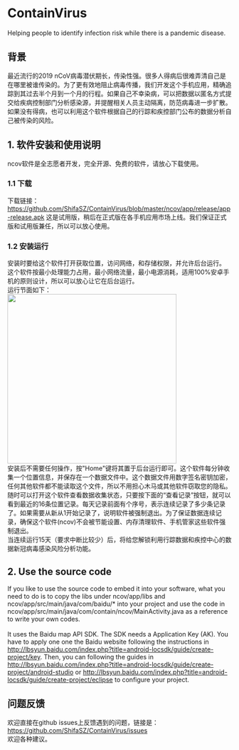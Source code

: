 # ContainVirus
Helping people to identify infection risk while there is a pandemic disease.

## 背景
最近流行的2019 nCoV病毒潜伏期长，传染性强。很多人得病后很难弄清自己是在哪里被谁传染的。为了更有效地阻止病毒传播，我们开发这个手机应用，精确追踪到其过去半个月到一个月的行程。如果自己不幸染病，可以把数据以匿名方式提交给疾病控制部门分析感染源，并提醒相关人员主动隔离，防范病毒进一步扩散。如果没有得病，也可以利用这个软件根据自己的行踪和疾控部门公布的数据分析自己被传染的风险。

## 1. 软件安装和使用说明
ncov软件是全志愿者开发，完全开源、免费的软件，请放心下载使用。
### 1.1 下载
下载链接：https://github.com/ShifaSZ/ContainVirus/blob/master/ncov/app/release/app-release.apk
这是试用版，稍后在正式版在各手机应用市场上线。我们保证正式版和试用版兼任，所以可以放心使用。

### 1.2 安装运行
安装时要给这个软件打开获取位置，访问网络，和存储权限，并允许后台运行。<br/>
这个软件按最小处理能力占用，最小网络流量，最小电源消耗，适用100%安卓手机的原则设计，所以可以放心让它在后台运行。<br/>
运行节面如下：<br/>
<img src="https://user-images.githubusercontent.com/33550059/73868681-e6fc5b80-4816-11ea-8d7e-310ee2471d4e.png" width="380">
<br/>安装后不需要任何操作，按"Home"键将其置于后台运行即可。这个软件每分钟收集一个位置信息，并保存在一个数据文件中。这个数据文件用数字签名密钥加密，任何其他软件都不能读取这个文件，所以不用担心木马或其他软件窃取您的隐私。<br/>
随时可以打开这个软件查看数据收集状态，只要按下面的“查看记录”按钮，就可以看到最近的16条位置记录。每天记录前面有个序号，表示连续记录了多少条记录了。如果需要从新从1开始记录了，说明软件被强制退出。为了保证数据连续记录，确保这个软件(ncov)不会被节能设置、内存清理软件、手机管家这些软件强制退出。<br/>
当连续运行15天（要求中断比较少）后，将给您解锁利用行踪数据和疾控中心的数据新冠病毒感染风险分析功能。<br/>

## 2. Use the source code
If you like to use the source code to embed it into your software, what you need to do is to copy the libs under ncov/app/libs and ncov/app/src/main/java/com/baidu/* into your project and use the code in ncov/app/src/main/java/com/contain/ncov/MainActivity.java as a reference to write your own codes. <br/><br/>
It uses the Baidu map API SDK. The SDK needs a Application Key (AK). You have to apply one one the Baidu website following the instructions in http://lbsyun.baidu.com/index.php?title=android-locsdk/guide/create-project/key. Then, you can following the guides in http://lbsyun.baidu.com/index.php?title=android-locsdk/guide/create-project/android-studio or http://lbsyun.baidu.com/index.php?title=android-locsdk/guide/create-project/eclipse to configure your project.

## 问题反馈
欢迎直接在github issues上反馈遇到的问题，链接是：https://github.com/ShifaSZ/ContainVirus/issues
<br/>欢迎各种建议。
